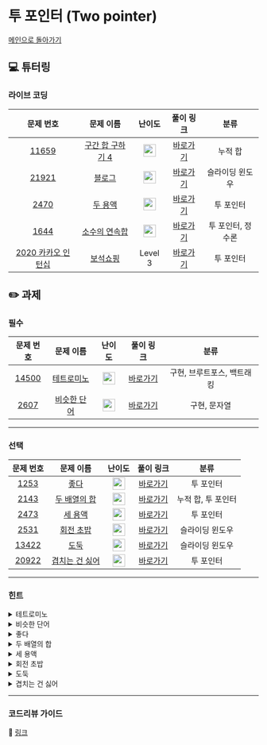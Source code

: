 # 투 포인터 (Two pointer) 

[메인으로 돌아가기](https://github.com/Altu-Bitu/Notice)

## 💻 튜터링

### 라이브 코딩

|문제 번호|문제 이름|난이도|풀이 링크|분류|
| :-----: | :-----: | :-----: | :-----: | :-----: |
|<a href="https://www.acmicpc.net/problem/11659" target="_blank">11659</a>|<a href="https://www.acmicpc.net/problem/11659" target="_blank">구간 합 구하기 4</a>|<img height="25px" width="25px" src="https://static.solved.ac/tier_small/8.svg"/>|[바로가기](https://github.com/Altu-Bitu/Notice/blob/main/10%EC%9B%94%2012%EC%9D%BC%20-%20%ED%88%AC%20%ED%8F%AC%EC%9D%B8%ED%84%B0/%EB%9D%BC%EC%9D%B4%EB%B8%8C%20%EC%BD%94%EB%94%A9/11659.cpp)|누적 합|
|<a href="https://www.acmicpc.net/problem/21921" target="_blank">21921</a>|<a href="https://www.acmicpc.net/problem/21921" target="_blank">블로그</a>|<img height="25px" width="25px" src="https://static.solved.ac/tier_small/8.svg"/>|[바로가기](https://github.com/Altu-Bitu/Notice/blob/main/10%EC%9B%94%2012%EC%9D%BC%20-%20%ED%88%AC%20%ED%8F%AC%EC%9D%B8%ED%84%B0/%EB%9D%BC%EC%9D%B4%EB%B8%8C%20%EC%BD%94%EB%94%A9/21921.cpp)|슬라이딩 윈도우|
|<a href="https://www.acmicpc.net/problem/2470" target="_blank">2470</a>|<a href="https://www.acmicpc.net/problem/2470" target="_blank">두 용액</a>|<img height="25px" width="25px" src="https://static.solved.ac/tier_small/11.svg"/>|[바로가기](https://github.com/Altu-Bitu/Notice/blob/main/10%EC%9B%94%2012%EC%9D%BC%20-%20%ED%88%AC%20%ED%8F%AC%EC%9D%B8%ED%84%B0/%EB%9D%BC%EC%9D%B4%EB%B8%8C%20%EC%BD%94%EB%94%A9/2470.cpp)|투 포인터|
|<a href="https://www.acmicpc.net/problem/1644" target="_blank">1644</a>|<a href="https://www.acmicpc.net/problem/1644" target="_blank">소수의 연속합</a>|<img height="25px" width="25px" src="https://static.solved.ac/tier_small/13.svg"/>|[바로가기](https://github.com/Altu-Bitu/Notice/blob/main/10%EC%9B%94%2012%EC%9D%BC%20-%20%ED%88%AC%20%ED%8F%AC%EC%9D%B8%ED%84%B0/%EB%9D%BC%EC%9D%B4%EB%B8%8C%20%EC%BD%94%EB%94%A9/1644.cpp)|투 포인터, 정수론|
|<a href="https://programmers.co.kr/learn/courses/30/lessons/67258">2020 카카오 인턴십</a>|<a href="https://programmers.co.kr/learn/courses/30/lessons/67258" target="_blank">보석쇼핑</a>|Level 3|[바로가기](https://github.com/Altu-Bitu/Notice/blob/main/10%EC%9B%94%2012%EC%9D%BC%20-%20%ED%88%AC%20%ED%8F%AC%EC%9D%B8%ED%84%B0/%EB%9D%BC%EC%9D%B4%EB%B8%8C%20%EC%BD%94%EB%94%A9/gem.cpp)|투 포인터|

## ✏️ 과제

### 필수
|문제 번호|문제 이름|난이도|풀이 링크|분류|
| :-----: | :-----: | :-----: | :-----: | :-----: |
|<a href="https://www.acmicpc.net/problem/14500" target="_blank">14500</a>|<a href="https://www.acmicpc.net/problem/14500" target="_blank">테트로미노</a>|<img height="25px" width="25px" src="https://static.solved.ac/tier_small/11.svg"/>|[바로가기](https://github.com/Altu-Bitu/Notice/blob/main/10%EC%9B%94%2012%EC%9D%BC%20-%20%ED%88%AC%20%ED%8F%AC%EC%9D%B8%ED%84%B0/%EA%B3%BC%EC%A0%9C/14500.cpp)|구현, 브루트포스, 백트래킹|
|<a href="https://www.acmicpc.net/problem/2607" target="_blank">2607</a>|<a href="https://www.acmicpc.net/problem/2607" target="_blank">비슷한 단어</a>|<img height="25px" width="25px" src="https://static.solved.ac/tier_small/7.svg"/>|[바로가기](https://github.com/Altu-Bitu/Notice/blob/main/10%EC%9B%94%2012%EC%9D%BC%20-%20%ED%88%AC%20%ED%8F%AC%EC%9D%B8%ED%84%B0/%EA%B3%BC%EC%A0%9C/2607.cpp)|구현, 문자열|

---

### 선택

|문제 번호|문제 이름|난이도|풀이 링크|분류|
| :-----: | :-----: | :-----: | :-----: | :-----: |
|<a href="https://www.acmicpc.net/problem/1253" target="_blank">1253</a>|<a href="https://www.acmicpc.net/problem/1253" target="_blank">좋다</a>|<img height="25px" width="25px" src="https://static.solved.ac/tier_small/12.svg"/>|[바로가기](https://github.com/Altu-Bitu/Notice/blob/main/10%EC%9B%94%2012%EC%9D%BC%20-%20%ED%88%AC%20%ED%8F%AC%EC%9D%B8%ED%84%B0/%EA%B3%BC%EC%A0%9C/1253.cpp)|투 포인터|
|<a href="https://www.acmicpc.net/problem/2143" target="_blank">2143</a>|<a href="https://www.acmicpc.net/problem/2143" target="_blank">두 배열의 합</a>|<img height="25px" width="25px" src="https://static.solved.ac/tier_small/13.svg"/>|[바로가기](https://github.com/Altu-Bitu/Notice/blob/main/10%EC%9B%94%2012%EC%9D%BC%20-%20%ED%88%AC%20%ED%8F%AC%EC%9D%B8%ED%84%B0/%EA%B3%BC%EC%A0%9C/2143.cpp)|누적 합, 투 포인터|
|<a href="https://www.acmicpc.net/problem/2473" target="_blank">2473</a>|<a href="https://www.acmicpc.net/problem/2473" target="_blank">세 용액 </a>|<img height="25px" width="25px" src="https://static.solved.ac/tier_small/12.svg"/>|[바로가기](https://github.com/Altu-Bitu/Notice/blob/main/10%EC%9B%94%2012%EC%9D%BC%20-%20%ED%88%AC%20%ED%8F%AC%EC%9D%B8%ED%84%B0/%EA%B3%BC%EC%A0%9C/2473.cpp)|투 포인터|
|<a href="https://www.acmicpc.net/problem/2531" target="_blank">2531</a>|<a href="https://www.acmicpc.net/problem/2531" target="_blank">회전 초밥</a>|<img height="25px" width="25px" src="https://static.solved.ac/tier_small/10.svg"/>|[바로가기](https://github.com/Altu-Bitu/Notice/blob/main/10%EC%9B%94%2012%EC%9D%BC%20-%20%ED%88%AC%20%ED%8F%AC%EC%9D%B8%ED%84%B0/%EA%B3%BC%EC%A0%9C/2531.cpp)|슬라이딩 윈도우|
|<a href="https://www.acmicpc.net/problem/13422" target="_blank">13422</a>|<a href="https://www.acmicpc.net/problem/13422" target="_blank">도둑</a>|<img height="25px" width="25px" src="https://static.solved.ac/tier_small/12.svg"/>|[바로가기](https://github.com/Altu-Bitu/Notice/blob/main/10%EC%9B%94%2012%EC%9D%BC%20-%20%ED%88%AC%20%ED%8F%AC%EC%9D%B8%ED%84%B0/%EA%B3%BC%EC%A0%9C/13422.cpp)|슬라이딩 윈도우|
|<a href="https://www.acmicpc.net/problem/20922" target="_blank">20922</a>|<a href="https://www.acmicpc.net/problem/20922" target="_blank">겹치는 건 싫어</a>|<img height="25px" width="25px" src="https://static.solved.ac/tier_small/10.svg"/>|[바로가기](https://github.com/Altu-Bitu/Notice/blob/main/10%EC%9B%94%2012%EC%9D%BC%20-%20%ED%88%AC%20%ED%8F%AC%EC%9D%B8%ED%84%B0/%EA%B3%BC%EC%A0%9C/20922.cpp)|투 포인터|


---

### 힌트

<details>
<summary>테트로미노</summary>
<div markdown="1">
&nbsp;&nbsp;&nbsp;&nbsp;모든 모양을 하나하나 해보기엔 경우의 수가 너무 많아요. 보라색 블럭을 제외하곤 다들 공통점이 하나 있네요!
</div>
</details>

<details>
<summary>비슷한 단어</summary>
<div markdown="1">
&nbsp;&nbsp;&nbsp;&nbsp;단어가 일치하는지 확인하는게 아니라 구성을 비교해야 해요. 이럴때 가장 간단한 방법은 뭘까요? 꽤 자주 말한것 같지만, 알파벳은 겨우 26개입니다!
</div>
</details>

<details>
<summary>좋다</summary>
<div markdown="1">
&nbsp;&nbsp;&nbsp;&nbsp;서로 '다른 두 수'가 어떤 수를 만들 수 있는지 확인해야 하네요! 두 개의 포인터가 가리키는 값만 사용하는 방식이죠. 배웠던 걸 거의 그대로 활용하면 돼요!
</div>
</details>

<details>
<summary>두 배열의 합</summary>
<div markdown="1">
&nbsp;&nbsp;&nbsp;&nbsp;부 배열의 합은 즉, 부분합이죠! 두 배열의 부분합의 쌍이 원하는 수를 만드는지 두 개의 포인터를 활용해서 확인하면 좋을 것 같아요! 그러기 위해선 포인터가 가리키게 될 리스트(배열)를 미리 만들어야겠네요!
</div>
</details>

<details>
<summary>세 용액</summary>
<div markdown="1">
&nbsp;&nbsp;&nbsp;&nbsp;두 용액 문제가 세 용액 문제가 됐을 뿐이에요. 이 문제를 투 포인터 문제로 바꾸려면 어떻게 해야할까요? 하나의 용액을 무시할 방법이 없을까요?
</div>
</details>

<details>
<summary>회전 초밥</summary>
<div markdown="1">
&nbsp;&nbsp;&nbsp;&nbsp;쿠폰으로 받는 초밥은 무조건 먹겠네요! 연속해서 먹는 초밥의 수가 고정됐는데 초밥 벨트는 원형이네요. 어떤 초밥을 먹었는지는 어떻게 알 수 있을까요?
</div>
</details>


<details>
<summary>도둑</summary>
<div markdown="1">
&nbsp;&nbsp;&nbsp;&nbsp;훔쳐야 하는 집의 수가 고정됐는데 집이 원형이네요. 훔친 돈이 k보다 작은지 생각해보기 전에...도둑질을 할 수 있는 경우의 수는 어떻게 되나요?
</div>
</details>

<details>
<summary>겹치는 건 싫어</summary>
<div markdown="1">
&nbsp;&nbsp;&nbsp;&nbsp;구간 내의 모든 원소를 고려해야 해요. 등장 횟수는 그렇다 치고, 각 원소가 k번 넘게 등장했는지 어떻게 알 수 있을까요?
</div>
</details>

---

### 코드리뷰 가이드

🔗 [링크](https://educated-treatment-631.notion.site/1012-00abffc4510e493da88289178b5ae621)

